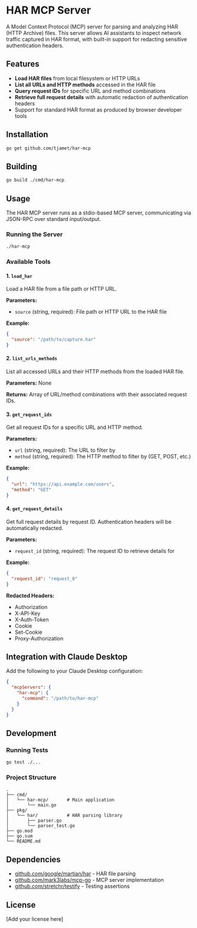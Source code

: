 # HAR MCP Server

A Model Context Protocol (MCP) server for parsing and analyzing HAR (HTTP Archive) files. This server allows AI assistants to inspect network traffic captured in HAR format, with built-in support for redacting sensitive authentication headers.

## Features

- **Load HAR files** from local filesystem or HTTP URLs
- **List all URLs and HTTP methods** accessed in the HAR file
- **Query request IDs** for specific URL and method combinations
- **Retrieve full request details** with automatic redaction of authentication headers
- Support for standard HAR format as produced by browser developer tools

## Installation

```bash
go get github.com/tjamet/har-mcp
```

## Building

```bash
go build ./cmd/har-mcp
```

## Usage

The HAR MCP server runs as a stdio-based MCP server, communicating via JSON-RPC over standard input/output.

### Running the Server

```bash
./har-mcp
```

### Available Tools

#### 1. `load_har`
Load a HAR file from a file path or HTTP URL.

**Parameters:**
- `source` (string, required): File path or HTTP URL to the HAR file

**Example:**
```json
{
  "source": "/path/to/capture.har"
}
```

#### 2. `list_urls_methods`
List all accessed URLs and their HTTP methods from the loaded HAR file.

**Parameters:** None

**Returns:** Array of URL/method combinations with their associated request IDs.

#### 3. `get_request_ids`
Get all request IDs for a specific URL and HTTP method.

**Parameters:**
- `url` (string, required): The URL to filter by
- `method` (string, required): The HTTP method to filter by (GET, POST, etc.)

**Example:**
```json
{
  "url": "https://api.example.com/users",
  "method": "GET"
}
```

#### 4. `get_request_details`
Get full request details by request ID. Authentication headers will be automatically redacted.

**Parameters:**
- `request_id` (string, required): The request ID to retrieve details for

**Example:**
```json
{
  "request_id": "request_0"
}
```

**Redacted Headers:**
- Authorization
- X-API-Key
- X-Auth-Token
- Cookie
- Set-Cookie
- Proxy-Authorization

## Integration with Claude Desktop

Add the following to your Claude Desktop configuration:

```json
{
  "mcpServers": {
    "har-mcp": {
      "command": "/path/to/har-mcp"
    }
  }
}
```

## Development

### Running Tests

```bash
go test ./...
```

### Project Structure

```
.
├── cmd/
│   └── har-mcp/       # Main application
│       └── main.go
├── pkg/
│   └── har/           # HAR parsing library
│       ├── parser.go
│       └── parser_test.go
├── go.mod
├── go.sum
└── README.md
```

## Dependencies

- [github.com/google/martian/har](https://github.com/google/martian) - HAR file parsing
- [github.com/mark3labs/mcp-go](https://github.com/mark3labs/mcp-go) - MCP server implementation
- [github.com/stretchr/testify](https://github.com/stretchr/testify) - Testing assertions

## License

[Add your license here] 